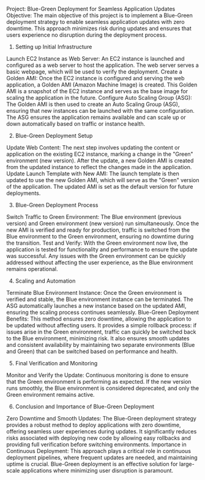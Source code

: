 
Project: Blue-Green Deployment for Seamless Application Updates
Objective:
The main objective of this project is to implement a Blue-Green deployment strategy to enable seamless application updates with zero downtime. This approach minimizes risk during updates and ensures that users experience no disruption during the deployment process.

1. Setting up Initial Infrastructure

Launch EC2 Instance as Web Server:
An EC2 instance is launched and configured as a web server to host the application.
The web server serves a basic webpage, which will be used to verify the deployment.
Create a Golden AMI:
Once the EC2 instance is configured and serving the web application, a Golden AMI (Amazon Machine Image) is created.
This Golden AMI is a snapshot of the EC2 instance and serves as the base image for scaling the application in the future.
Configure Auto Scaling Group (ASG):
The Golden AMI is then used to create an Auto Scaling Group (ASG), ensuring that new instances can be launched with the same configuration.
The ASG ensures the application remains available and can scale up or down automatically based on traffic or instance health.

2. Blue-Green Deployment Setup

Update Web Content:
The next step involves updating the content or application on the existing EC2 instance, marking a change in the "Green" environment (new version).
After the update, a new Golden AMI is created from the updated instance to reflect the changes made in the application.
Update Launch Template with New AMI:
The launch template is then updated to use the new Golden AMI, which will serve as the "Green" version of the application.
The updated AMI is set as the default version for future deployments.

3. Blue-Green Deployment Process

Switch Traffic to Green Environment:
The Blue environment (previous version) and Green environment (new version) run simultaneously.
Once the new AMI is verified and ready for production, traffic is switched from the Blue environment to the Green environment, ensuring no downtime during the transition.
Test and Verify:
With the Green environment now live, the application is tested for functionality and performance to ensure the update was successful.
Any issues with the Green environment can be quickly addressed without affecting the user experience, as the Blue environment remains operational.

4. Scaling and Automation

Terminate Blue Environment Instance:
Once the Green environment is verified and stable, the Blue environment instance can be terminated.
The ASG automatically launches a new instance based on the updated AMI, ensuring the scaling process continues seamlessly.
Blue-Green Deployment Benefits:
This method ensures zero downtime, allowing the application to be updated without affecting users.
It provides a simple rollback process: if issues arise in the Green environment, traffic can quickly be switched back to the Blue environment, minimizing risk.
It also ensures smooth updates and consistent availability by maintaining two separate environments (Blue and Green) that can be switched based on performance and health.

5. Final Verification and Monitoring

Monitor and Verify the Update:
Continuous monitoring is done to ensure that the Green environment is performing as expected.
If the new version runs smoothly, the Blue environment is considered deprecated, and only the Green environment remains active.

6. Conclusion and Importance of Blue-Green Deployment

Zero Downtime and Smooth Updates:
The Blue-Green deployment strategy provides a robust method to deploy applications with zero downtime, offering seamless user experiences during updates.
It significantly reduces risks associated with deploying new code by allowing easy rollbacks and providing full verification before switching environments.
Importance in Continuous Deployment:
This approach plays a critical role in continuous deployment pipelines, where frequent updates are needed, and maintaining uptime is crucial.
Blue-Green deployment is an effective solution for large-scale applications where minimizing user disruption is paramount.
